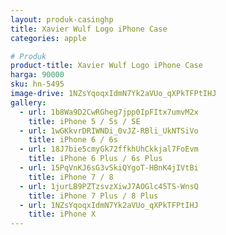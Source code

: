 ```yaml
---
layout: produk-casinghp
title: Xavier Wulf Logo iPhone Case
categories: apple

# Produk
product-title: Xavier Wulf Logo iPhone Case
harga: 90000
sku: hn-5495
image-drive: 1NZsYqoqxIdmN7Yk2aVUo_qXPkTFPtIHJ
gallery:
  - url: 1b8Wa9D2CwRGheg7jpp0IpFItx7umvM2x
    title: iPhone 5 / 5s / SE
  - url: 1wGKkvrDRIWNDi_0vJZ-RBli_UkNTSiVo
    title: iPhone 6 / 6s
  - url: 18J7bie5cmyGk72ffkhUhCkkjal7FoEvm
    title: iPhone 6 Plus / 6s Plus
  - url: 15PqVnKJ6sG3vSkiQYgoT-HBnK4jIVtBi
    title: iPhone 7 / 8
  - url: 1jurLB9PZTzsvzXiwJ7AOGlc45TS-WnsQ
    title: iPhone 7 Plus / 8 Plus
  - url: 1NZsYqoqxIdmN7Yk2aVUo_qXPkTFPtIHJ
    title: iPhone X
---
```

